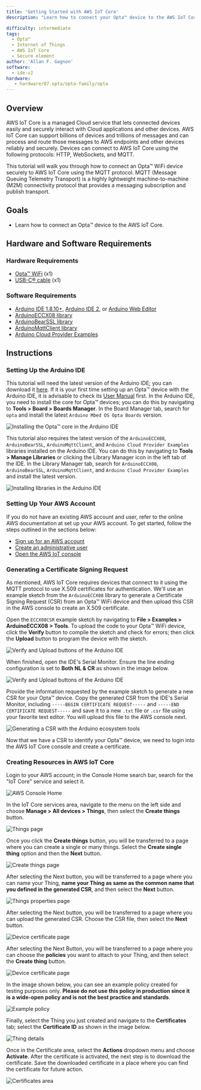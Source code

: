 ```yaml
---
title: 'Getting Started with AWS IoT Core'
description: "Learn how to connect your Opta™ device to the AWS IoT Core."

difficulty: intermediate 
tags:
  - Opta™
  - Internet of Things
  - AWS IoT Core
  - Secure element
author: 'Allan F. Gagnon'
software:
  - ide-v2
hardware:
   - hardware/07.opta/opta-family/opta
---
```


## Overview

AWS IoT Core is a managed Cloud service that lets connected devices easily and securely interact with Cloud applications and other devices. AWS IoT Core can support billions of devices and trillions of messages and can process and route those messages to AWS endpoints and other devices reliably and securely. Devices can connect to AWS IoT Core using the following protocols: HTTP, WebSockets, and MQTT.

This tutorial will walk you through how to connect an Opta™ WiFi device securely to AWS IoT Core using the MQTT protocol. MQTT (Message Queuing Telemetry Transport) is a highly lightweight machine-to-machine (M2M) connectivity protocol that provides a messaging subscription and publish transport.

## Goals

- Learn how to connect an Opta™ device to the AWS IoT Core.

## Hardware and Software Requirements

### Hardware Requirements

- [Opta™ WiFi](https://store.arduino.cc/collections/pro-family/products/opta-wifi) (x1)
- [USB-C® cable](https://store.arduino.cc/products/usb-cable2in1-type-c) (x1)

### Software Requirements

- [Arduino IDE 1.8.10+](https://www.arduino.cc/en/software), [Arduino IDE 2](https://www.arduino.cc/en/software), or [Arduino Web Editor](https://create.arduino.cc/editor)
- [ArduinoECCX08 library](https://github.com/arduino-libraries/ArduinoECCX08)
- [ArduinoBearSSL library](https://github.com/arduino-libraries/ArduinoBearSSL)
- [ArduinoMqttClient library](https://github.com/arduino-libraries/ArduinoMqttClient)
- [Arduino Cloud Provider Examples](https://github.com/arduino/ArduinoCloudProviderExamples)

## Instructions

### Setting Up the Arduino IDE

This tutorial will need the latest version of the Arduino IDE; you can download it [here](https://www.arduino.cc/en/software). If it is your first time setting up an Opta™ device with the Arduino IDE, it is advisable to check its [User Manual](https://docs.arduino.cc/tutorials/opta/user-manual) first. In the Arduino IDE, you need to install the core for Opta™ devices; you can do this by navigating to **Tools > Board > Boards Manager**. In the Board Manager tab, search for `opta` and install the latest `Arduino Mbed OS Opta Boards` version.

![Installing the Opta™ core in the Arduino IDE](assets/aws-iot_001.png)

This tutorial also requires the latest version of the `ArduinoECCX08`, `ArduinoBearSSL`, `ArduinoMqttClient`, and `Arduino Cloud Provider Examples` libraries installed on the Arduino IDE. You can do this by navigating to **Tools > Manage Libraries** or clicking the Library Manager icon in the left tab of the IDE. In the Library Manager tab, search for `ArduinoECCX08`, `ArduinoBearSSL`, `ArduinoMqttClient`, and `Arduino Cloud Provider Examples` and install the latest version.

![Installing libraries in the Arduino IDE](assets/aws-iot_002.png)

### Setting Up Your AWS Account

If you do not have an existing AWS account and user, refer to the online AWS documentation at set up your AWS account. To get started, follow the steps outlined in the sections below:

- [Sign up for an AWS account](https://docs.aws.amazon.com/iot/latest/developerguide/setting-up.html#aws-registration) 
- [Create an administrative user](https://docs.aws.amazon.com/iot/latest/developerguide/setting-up.html#create-an-admin) 
- [Open the AWS IoT console](https://docs.aws.amazon.com/iot/latest/developerguide/setting-up.html#iot-console-signin)

### Generating a Certificate Signing Request 

As mentioned, AWS IoT Core requires devices that connect to it using the MQTT protocol to use X.509 certificates for authentication. We'll use an example sketch from the `ArduinoECCX08` library to generate a Certificate Signing Request (CSR) from an Opta™ WiFi device and then upload this CSR in the AWS console to create an X.509 certificate.

Open the `ECCX08CSR` example sketch by navigating to **File > Examples > ArduinoECCX08 > Tools**. To upload the code to your Opta™ WiFi device, click the **Verify** button to compile the sketch and check for errors; then click the **Upload** button to program the device with the sketch.

![Verify and Upload buttons of the Arduino IDE](assets/aws-iot_003.png)

When finished, open the IDE's Serial Monitor. Ensure the line ending configuration is set to **Both NL & CR** as shown in the image below. 

![Verify and Upload buttons of the Arduino IDE](assets/aws-iot_004.png)

Provide the information requested by the example sketch to generate a new CSR for your Opta™ device. Copy the generated CSR from the IDE's Serial Monitor, including `-----BEGIN CERTIFICATE REQUEST-----` and `-----END CERTIFICATE REQUEST-----` and save it to a new `.txt` file or `.csr` file using your favorite text editor. You will upload this file to the AWS console next. 

![Generating a CSR with the Arduino ecosystem tools](assets/aws-iot_005.png)

Now that we have a CSR to identify your Opta™ device, we need to login into the AWS IoT Core console and create a certificate.

### Creating Resources in AWS IoT Core

Login to your AWS account; in the Console Home search bar, search for the "IoT Core" service and select it.

![AWS Console Home](assets/aws-iot_006.png)

In the  IoT Core services area, navigate to the menu on the left side and choose **Manage > All devices > Things**, then select the **Create things** button.

![Things page](assets/aws-iot_007.png)

Once you click the **Create things** button, you will be transferred to a page where you can create a single or many things. Select the **Create single thing** option and then the **Next** button.

![Create things page](assets/aws-iot_008.png)

After selecting the Next button, you will be transferred to a page where you can name your Thing, **name your Thing as same as the common name that you defined in the generated CSR**, and then select the **Next** button. 

![Things properties page](assets/aws-iot_009.png)

After selecting the Next button, you will be transferred to a page where you can upload the generated CSR. Choose the CSR file, then select the **Next** button. 

![Device certificate page](assets/aws-iot_010.png)

After selecting the Next Button, you will be transferred to a page where you can choose the **policies** you want to attach to your Thing, and then select the **Create thing** button. 

![Device certificate page](assets/aws-iot_011.png)

In the image shown below, you can see an example policy created for testing purposes only. **Please do not use this policy in production since it is a wide-open policy and is not the best practice and standards**.

![Example policy](assets/aws-iot_012.png)

Finally, select the Thing you just created and navigate to the **Certificates** tab; select the **Certificate ID** as shown in the image below.

![Thing details](assets/aws-iot_013.png)

Once in the Certificate area, select the **Actions** dropdown menu and choose **Activate**. After the certificate is activated, the next step is to download the certificate. Save the downloaded certificate in a place where you can find the certificate for future action.

![Certificates area](assets/aws-iot_014.png)
